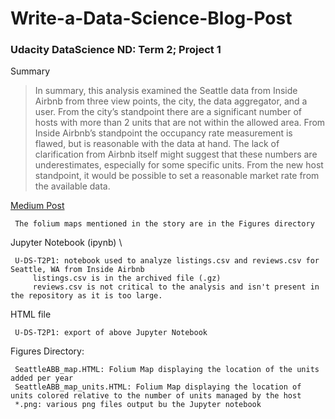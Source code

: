 # Write-a-Data-Science-Blog-Post
### Udacity DataScience ND: Term 2; Project 1

Summary

> In summary, this analysis examined the Seattle data from Inside Airbnb from three view points, the city, the data aggregator, and a user. From the city’s standpoint there are a significant number of hosts with more than 2 units that are not within the allowed area. From Inside Airbnb’s standpoint the occupancy rate measurement is flawed, but is reasonable with the data at hand. The lack of clarification from Airbnb itself might suggest that these numbers are underestimates, especially for some specific units. From the new host standpoint, it would be possible to set a reasonable market rate from the available data.

[Medium Post](https://medium.com/@rstein13g/seattle-and-short-term-rentals-1ab4a67be931)

     The folium maps mentioned in the story are in the Figures directory
  

Jupyter Notebook (ipynb) \
     
     U-DS-T2P1: notebook used to analyze listings.csv and reviews.csv for Seattle, WA from Inside Airbnb 
         listings.csv is in the archived file (.gz) 
         reviews.csv is not critical to the analysis and isn't present in the repository as it is too large.
         
         
HTML file
     
     U-DS-T2P1: export of above Jupyter Notebook
  
 
Figures Directory:
     
     SeattleABB_map.HTML: Folium Map displaying the location of the units added per year
     SeattleABB_map_units.HTML: Folium Map displaying the location of units colored relative to the number of units managed by the host
     *.png: various png files output bu the Jupyter notebook
